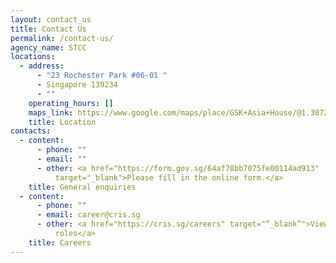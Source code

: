 ```yaml
---
layout: contact_us
title: Contact Us
permalink: /contact-us/
agency_name: STCC
locations:
  - address:
      - "23 Rochester Park #06-01 "
      - Singapore 139234
      - ""
    operating_hours: []
    maps_link: https://www.google.com/maps/place/GSK+Asia+House/@1.3072048,103.7850027,17z/data=!3m1!4b1!4m6!3m5!1s0x31da1a42ca01ebf1:0x2981501498878338!8m2!3d1.3072048!4d103.7871914!16s%2Fg%2F11dxkv5272?entry=ttu
    title: Location
contacts:
  - content:
      - phone: ""
      - email: ""
      - other: <a href="https://form.gov.sg/64af78bb7075fe00114ad913"
          target="_blank">Please fill in the online form.</a>
    title: General enquiries
  - content:
      - phone: ""
      - email: career@cris.sg
      - other: <a href="https://cris.sg/careers" target="”_blank”">View available
          roles</a>
    title: Careers
---
```


